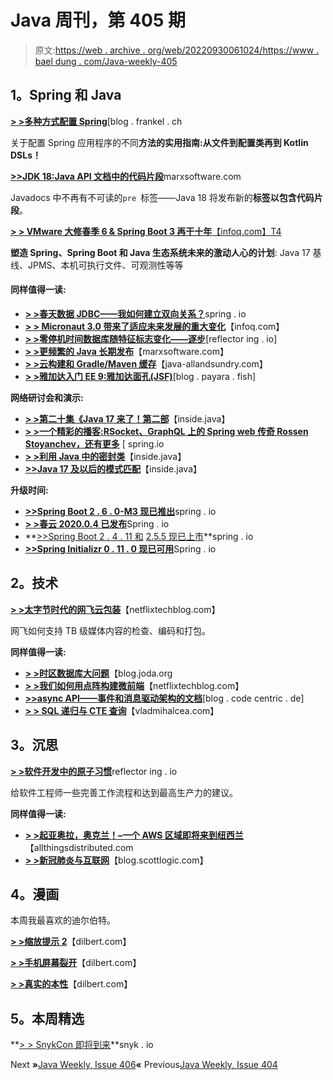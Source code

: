 # Java 周刊，第 405 期

> 原文:[https://web . archive . org/web/20220930061024/https://www . bael dung . com/Java-weekly-405](https://web.archive.org/web/20220930061024/https://www.baeldung.com/java-weekly-405)

## **1。Spring 和 Java**

[**> >多种方式配置 Spring**](https://web.archive.org/web/20220626121009/https://blog.frankel.ch/multiple-ways-configure-spring/)[blog . frankel . ch

关于配置 Spring 应用程序的不同**方法的实用指南:从文件到配置类再到 Kotlin DSLs！**

[**>>JDK 18:Java API 文档中的代码片段**](https://web.archive.org/web/20220626121009/https://marxsoftware.blogspot.com/2021/09/jdk-18-code-snippets-in-java-api.html)marxsoftware.com

Javadocs 中不再有不可读的`pre `标签——Java 18 将发布新的**标签以包含代码片段**。

[**> > VMware 大修春季 6 & Spring Boot 3 再干十年**【infoq.com】T4](https://web.archive.org/web/20220626121009/https://www.infoq.com/news/2021/09/spring-6-spring-boot-3-overhaul/)

**塑造 Spring、Spring Boot 和 Java 生态系统未来的激动人心的计划**: Java 17 基线、JPMS、本机可执行文件、可观测性等等

#### **同样值得一读:**

*   [**> >春天数据 JDBC——我如何建立双向关系？**](https://web.archive.org/web/20220626121009/https://spring.io/blog/2021/09/22/spring-data-jdbc-how-do-i-make-bidirectional-relationships)spring . io
*   [**> > Micronaut 3.0 带来了适应未来发展的重大变化**](https://web.archive.org/web/20220626121009/https://www.infoq.com/news/2021/09/micronaut-3-0-release/)【infoq.com】
*   [**> >零停机时间数据库随特征标志变化——逐步**](https://web.archive.org/web/20220626121009/https://reflectoring.io/zero-downtime-deployments-with-feature-flags/)[reflector ing . io]
*   [**> >更频繁的 Java 长期发布**](https://web.archive.org/web/20220626121009/https://marxsoftware.blogspot.com/2021/09/more-frequent-java-long-term-releases.html)【marxsoftware.com】
*   [**> >云构建和 Gradle/Maven 缓存**](https://web.archive.org/web/20220626121009/http://www.java-allandsundry.com/2021/09/cloud-build-and-gradlemaven-caching.html)【java-allandsundry.com】
*   [**> >雅加达入门 EE 9:雅加达面孔(JSF)**](https://web.archive.org/web/20220626121009/https://blog.payara.fish/getting-started-with-jakarta-ee-9-jakarta-faces-jsf)[blog . payara . fish]

**网络研讨会和演示:**

*   [**> >第二十集《Java 17 来了！第二部**](https://web.archive.org/web/20220626121009/https://inside.java/2021/09/27/podcast-020/)【inside.java】
*   [**> >一个精彩的播客:RSocket、GraphQL 上的 Spring web 传奇 Rossen Stoyanchev，还有更多**](https://web.archive.org/web/20220626121009/https://spring.io/blog/2021/09/23/a-bootiful-podcast-spring-web-legend-rossen-stoyanchev-on-rsocket-graphql-and-more) [ spring.io
*   [**> >利用 Java 中的密封类**](https://web.archive.org/web/20220626121009/https://inside.java/2021/09/29/sealed-classes/)【inside.java】
*   [**>>Java 17 及以后的模式匹配**](https://web.archive.org/web/20220626121009/https://inside.java/2021/09/24/devlive-pattern-matching/)【inside.java】

**升级时间:**

*   [**>>Spring Boot 2 . 6 . 0-M3 现已推出**](https://web.archive.org/web/20220626121009/https://spring.io/blog/2021/09/23/spring-boot-2-6-0-m3-available-now)spring . io
*   [**> >春云 2020.0.4 已发布**](https://web.archive.org/web/20220626121009/https://spring.io/blog/2021/09/23/spring-cloud-2020-0-4-has-been-released)Spring . io
*   **[>>Spring Boot 2 . 4 . 11 和](https://web.archive.org/web/20220626121009/https://spring.io/blog/2021/09/22/spring-boot-2-4-11-available-now) [2.5.5 现已上市](https://web.archive.org/web/20220626121009/https://spring.io/blog/2021/09/23/spring-boot-2-5-5-available-now)**spring . io
*   [**>>Spring Initializr 0 . 11 . 0 现已可用**](https://web.archive.org/web/20220626121009/https://spring.io/blog/2021/09/27/spring-initializr-0-11-0-available-now)Spring . io

## **2。技术**

[**> >太字节时代的网飞云包装**](https://web.archive.org/web/20220626121009/https://netflixtechblog.com/netflix-cloud-packaging-in-the-terabyte-era-d6869b4b84ae)【netflixtechblog.com】

网飞如何支持 TB 级媒体内容的检查、编码和打包。

**同样值得一读:**

*   [**> >时区数据库大问题**](https://web.archive.org/web/20220626121009/https://blog.joda.org/2021/09/big-problems-at-timezone-database.html)【blog.joda.org
*   [**> >我们如何用点阵构建微前端**](https://web.archive.org/web/20220626121009/https://netflixtechblog.medium.com/how-we-build-micro-frontends-with-lattice-22b8635f77ea)【netflixtechblog.com】
*   [**>>async API——事件和消息驱动架构的文档**](https://web.archive.org/web/20220626121009/https://blog.codecentric.de/en/2021/09/asyncapi-documentation-event-message-driven-architectures/)[blog . code centric . de]
*   [**> > SQL 递归与 CTE 查询**](https://web.archive.org/web/20220626121009/https://vladmihalcea.com/sql-recursive-with-cte/)【vladmihalcea.com】

## **3。沉思**

[**> >软件开发中的原子习惯**](https://web.archive.org/web/20220626121009/https://reflectoring.io/atomic-habits-in-software-development/)reflector ing . io

给软件工程师一些完善工作流程和达到最高生产力的建议。

**同样值得一读:**

*   [**> >起亚奥拉，奥克兰！–一个 AWS 区域即将来到纽西兰**](https://web.archive.org/web/20220626121009/https://www.allthingsdistributed.com/2021/09/announcing-aws-new-zealand-region.html)【allthingsdistributed.com
*   [**> >新冠肺炎与互联网**](https://web.archive.org/web/20220626121009/https://blog.scottlogic.com/2021/09/22/covid19-and-the-Internet.html)【blog.scottlogic.com】

## **4。漫画**

本周我最喜欢的迪尔伯特。

[**> >缩放提示 2**](https://web.archive.org/web/20220626121009/https://dilbert.com/strip/2021-09-30)【dilbert.com】

[**> >手机屏幕裂开**](https://web.archive.org/web/20220626121009/https://dilbert.com/strip/2021-09-24)【dilbert.com】

[**> >真实的本性**](https://web.archive.org/web/20220626121009/https://dilbert.com/strip/2021-09-26)【dilbert.com】

## **5。本周精选**

**[> > SnykCon 即将到来](https://web.archive.org/web/20220626121009/https://snyk.io/snykcon/?utm_campaign=Event-SnykCon-2021&utm_content=snykcon&utm_medium=JW&utm_source=baeldung)**snyk . io

Next **»**[Java Weekly, Issue 406](/web/20220626121009/https://www.baeldung.com/java-weekly-406)**«** Previous[Java Weekly, Issue 404](/web/20220626121009/https://www.baeldung.com/java-weekly-404)